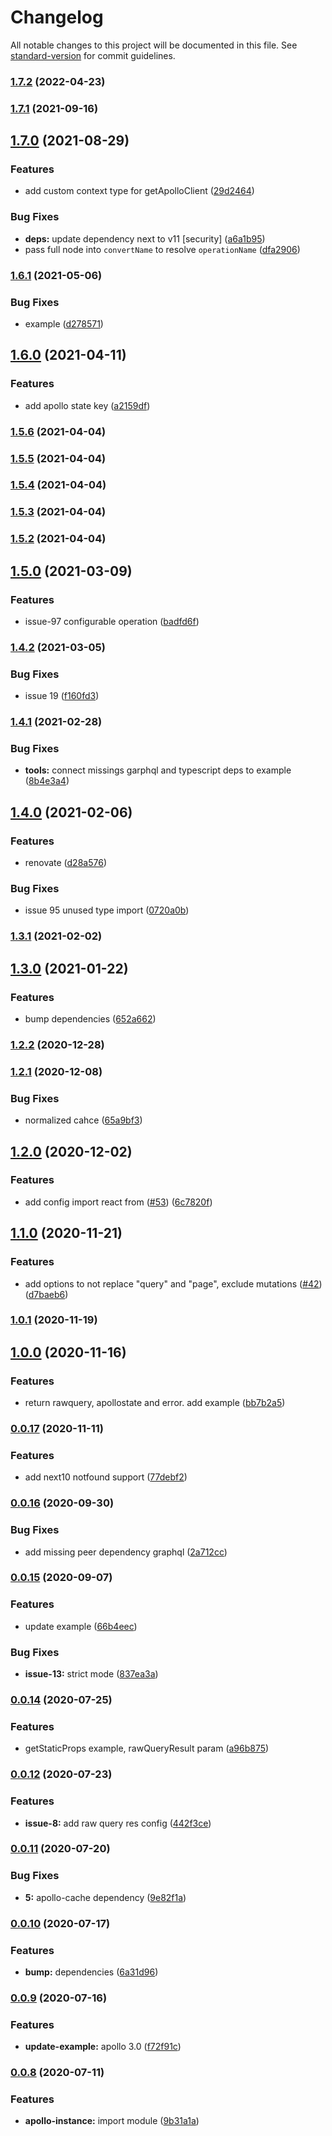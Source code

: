 # Changelog

All notable changes to this project will be documented in this file. See [standard-version](https://github.com/conventional-changelog/standard-version) for commit guidelines.

### [1.7.2](https://github.com/correttojs/graphql-codegen-apollo-next-ssr/compare/v1.7.1...v1.7.2) (2022-04-23)

### [1.7.1](https://github.com/correttojs/graphql-codegen-apollo-next-ssr/compare/v1.7.0...v1.7.1) (2021-09-16)

## [1.7.0](https://github.com/correttojs/graphql-codegen-apollo-next-ssr/compare/v1.6.1...v1.7.0) (2021-08-29)


### Features

* add custom context type for getApolloClient ([29d2464](https://github.com/correttojs/graphql-codegen-apollo-next-ssr/commit/29d2464a43cbb79668d1fd0ae68b4b3ae38cee8a))


### Bug Fixes

* **deps:** update dependency next to v11 [security] ([a6a1b95](https://github.com/correttojs/graphql-codegen-apollo-next-ssr/commit/a6a1b95a17bf36b19478cd12719e828919d8fa4e))
* pass full node into `convertName` to resolve `operationName` ([dfa2906](https://github.com/correttojs/graphql-codegen-apollo-next-ssr/commit/dfa2906c8835f884ae7eee8920ec38598d762dd7))

### [1.6.1](https://github.com/correttojs/graphql-codegen-apollo-next-ssr/compare/v1.6.0...v1.6.1) (2021-05-06)


### Bug Fixes

* example ([d278571](https://github.com/correttojs/graphql-codegen-apollo-next-ssr/commit/d2785711ddd98cae3800a72b3c8ec8943582731e))

## [1.6.0](https://github.com/correttojs/graphql-codegen-apollo-next-ssr/compare/v1.5.6...v1.6.0) (2021-04-11)


### Features

* add apollo state key ([a2159df](https://github.com/correttojs/graphql-codegen-apollo-next-ssr/commit/a2159df8f4fdaba81f9e4daf4c5e59e5a098074d))

### [1.5.6](https://github.com/correttojs/graphql-codegen-apollo-next-ssr/compare/v1.5.5...v1.5.6) (2021-04-04)

### [1.5.5](https://github.com/correttojs/graphql-codegen-apollo-next-ssr/compare/v1.5.4...v1.5.5) (2021-04-04)

### [1.5.4](https://github.com/correttojs/graphql-codegen-apollo-next-ssr/compare/v1.5.3...v1.5.4) (2021-04-04)

### [1.5.3](https://github.com/correttojs/graphql-codegen-apollo-next-ssr/compare/v1.5.2...v1.5.3) (2021-04-04)

### [1.5.2](https://github.com/correttojs/graphql-codegen-apollo-next-ssr/compare/v1.5.1...v1.5.2) (2021-04-04)

## [1.5.0](https://github.com/correttojs/graphql-codegen-apollo-next-ssr/compare/v1.4.2...v1.5.0) (2021-03-09)


### Features

* issue-97 configurable operation ([badfd6f](https://github.com/correttojs/graphql-codegen-apollo-next-ssr/commit/badfd6f4cfa54699719fa668e3be4498b3a2ecc0))

### [1.4.2](https://github.com/correttojs/graphql-codegen-apollo-next-ssr/compare/v1.4.1...v1.4.2) (2021-03-05)


### Bug Fixes

* issue 19 ([f160fd3](https://github.com/correttojs/graphql-codegen-apollo-next-ssr/commit/f160fd33f8c1f13da65733dbb5de06389fc018cc))

### [1.4.1](https://github.com/correttojs/graphql-codegen-apollo-next-ssr/compare/v1.4.0...v1.4.1) (2021-02-28)


### Bug Fixes

* **tools:** connect missings garphql and typescript deps to example ([8b4e3a4](https://github.com/correttojs/graphql-codegen-apollo-next-ssr/commit/8b4e3a46ca958d286c7fa474c72ed7faadbf6442))

## [1.4.0](https://github.com/correttojs/graphql-codegen-apollo-next-ssr/compare/v1.3.1...v1.4.0) (2021-02-06)


### Features

* renovate ([d28a576](https://github.com/correttojs/graphql-codegen-apollo-next-ssr/commit/d28a57635a43b0a148aa4a2e23e924dc995c69f8))


### Bug Fixes

* issue 95 unused type import ([0720a0b](https://github.com/correttojs/graphql-codegen-apollo-next-ssr/commit/0720a0b6d04c0052f3b4e7de82832844522699ba))

### [1.3.1](https://github.com/correttojs/graphql-codegen-apollo-next-ssr/compare/v1.3.0...v1.3.1) (2021-02-02)

## [1.3.0](https://github.com/correttojs/graphql-codegen-apollo-next-ssr/compare/v1.2.2...v1.3.0) (2021-01-22)


### Features

* bump dependencies ([652a662](https://github.com/correttojs/graphql-codegen-apollo-next-ssr/commit/652a662786c3472937f6944c6df5fc862b208072))

### [1.2.2](https://github.com/correttojs/graphql-codegen-apollo-next-ssr/compare/v1.2.1...v1.2.2) (2020-12-28)

### [1.2.1](https://github.com/correttojs/graphql-codegen-apollo-next-ssr/compare/v1.2.0...v1.2.1) (2020-12-08)


### Bug Fixes

* normalized cahce ([65a9bf3](https://github.com/correttojs/graphql-codegen-apollo-next-ssr/commit/65a9bf36a45f7acd1292bb65643094cd4823442c))

## [1.2.0](https://github.com/correttojs/graphql-codegen-apollo-next-ssr/compare/v1.1.0...v1.2.0) (2020-12-02)


### Features

* add config import react from ([#53](https://github.com/correttojs/graphql-codegen-apollo-next-ssr/issues/53)) ([6c7820f](https://github.com/correttojs/graphql-codegen-apollo-next-ssr/commit/6c7820f4324043eb675c9f6ab4ae5c40402ce204))

## [1.1.0](https://github.com/correttojs/graphql-codegen-apollo-next-ssr/compare/v1.0.1...v1.1.0) (2020-11-21)


### Features

* add options to not replace "query" and "page", exclude mutations ([#42](https://github.com/correttojs/graphql-codegen-apollo-next-ssr/issues/42)) ([d7baeb6](https://github.com/correttojs/graphql-codegen-apollo-next-ssr/commit/d7baeb6bc0a0c4f284ad6130f557471cd79306bf))

### [1.0.1](https://github.com/correttojs/graphql-codegen-apollo-next-ssr/compare/v1.0.0...v1.0.1) (2020-11-19)

## [1.0.0](https://github.com/correttojs/graphql-codegen-apollo-next-ssr/compare/v0.0.17...v1.0.0) (2020-11-16)


### Features

* return rawquery, apollostate and error. add example ([bb7b2a5](https://github.com/correttojs/graphql-codegen-apollo-next-ssr/commit/bb7b2a5b54bf362fd9502a06aa6ae9697bdd8374))

### [0.0.17](https://github.com/correttojs/graphql-codegen-apollo-next-ssr/compare/v0.0.16...v0.0.17) (2020-11-11)


### Features

* add next10 notfound support ([77debf2](https://github.com/correttojs/graphql-codegen-apollo-next-ssr/commit/77debf2c6652f162295fcb66418e04c8d855b807))

### [0.0.16](https://github.com/correttojs/graphql-codegen-apollo-next-ssr/compare/v0.0.15...v0.0.16) (2020-09-30)


### Bug Fixes

* add missing peer dependency graphql ([2a712cc](https://github.com/correttojs/graphql-codegen-apollo-next-ssr/commit/2a712cc958c102b4a0c9952850e99ff2d9d753a5))

### [0.0.15](https://github.com/correttojs/graphql-codegen-apollo-next-ssr/compare/v0.0.14...v0.0.15) (2020-09-07)


### Features

* update example ([66b4eec](https://github.com/correttojs/graphql-codegen-apollo-next-ssr/commit/66b4eec8e6a567e547155aa5c4655eccfcb19ddb))


### Bug Fixes

* **issue-13:** strict mode ([837ea3a](https://github.com/correttojs/graphql-codegen-apollo-next-ssr/commit/837ea3a02b88226fe6875ef7b935263a8530d646))

### [0.0.14](https://github.com/correttojs/graphql-codegen-apollo-next-ssr/compare/v0.0.13...v0.0.14) (2020-07-25)


### Features

* getStaticProps example, rawQueryResult param ([a96b875](https://github.com/correttojs/graphql-codegen-apollo-next-ssr/commit/a96b87575ed39e7f997eb43f4a9bc786b1eb8fc6))

### [0.0.12](https://github.com/correttojs/graphql-codegen-apollo-next-ssr/compare/v0.0.11...v0.0.12) (2020-07-23)


### Features

* **issue-8:** add raw query res config ([442f3ce](https://github.com/correttojs/graphql-codegen-apollo-next-ssr/commit/442f3ce4e560f5b2dbf1b22a8151eb951195208a))

### [0.0.11](https://github.com/correttojs/graphql-codegen-apollo-next-ssr/compare/v0.0.10...v0.0.11) (2020-07-20)


### Bug Fixes

* **5:** apollo-cache dependency ([9e82f1a](https://github.com/correttojs/graphql-codegen-apollo-next-ssr/commit/9e82f1a960a5767a482155a30aca66ca64ae1233))

### [0.0.10](https://github.com/correttojs/graphql-codegen-apollo-next-ssr/compare/v0.0.9...v0.0.10) (2020-07-17)


### Features

* **bump:** dependencies ([6a31d96](https://github.com/correttojs/graphql-codegen-apollo-next-ssr/commit/6a31d963cad81fe28289557981e2eeda1b337db2))

### [0.0.9](https://github.com/correttojs/graphql-codegen-apollo-next-ssr/compare/v0.0.8...v0.0.9) (2020-07-16)


### Features

* **update-example:** apollo 3.0 ([f72f91c](https://github.com/correttojs/graphql-codegen-apollo-next-ssr/commit/f72f91cf9a3e9efddf3c4d438c32191a72848e2e))

### [0.0.8](https://github.com/correttojs/graphql-codegen-apollo-next-ssr/compare/v0.0.7...v0.0.8) (2020-07-11)


### Features

* **apollo-instance:** import module ([9b31a1a](https://github.com/correttojs/graphql-codegen-apollo-next-ssr/commit/9b31a1a457293e687f8119baadf53b097ffa8970))
